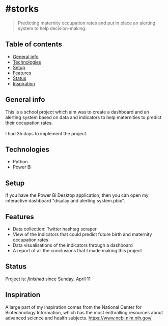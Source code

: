 # #storks
> Predicting maternity occupation rates and put in place an alerting system to help decision-making.

## Table of contents
* [General info](#general-info)
* [Technologies](#technologies)
* [Setup](#setup)
* [Features](#features)
* [Status](#status)
* [Inspiration](#inspiration)

## General info
This is a school project which aim was to create a dashboard and an alerting system based on data and indicators to help maternities to predict their occupation rates.
<br><br>I had 35 days to implement the project.

## Technologies
* Python
* Power Bi

## Setup
If you have the Power Bi Desktop application, then you can open my interactive dashboard "display and alerting system.pbix".

## Features
* Data collection: Twitter hashtag scraper
* View of the indicators that could predict future birth and maternity occupation rates
* Data visualisations of the indicators through a dashboard
* A report of all the conclusions that I made making this project

## Status
Project is: _finished_ since Sunday, April 11

## Inspiration
A large part of my inspiration comes from the National Center for Biotechnology Information, which has the most enthralling resources about advanced science and health subjects.
https://www.ncbi.nlm.nih.gov/
